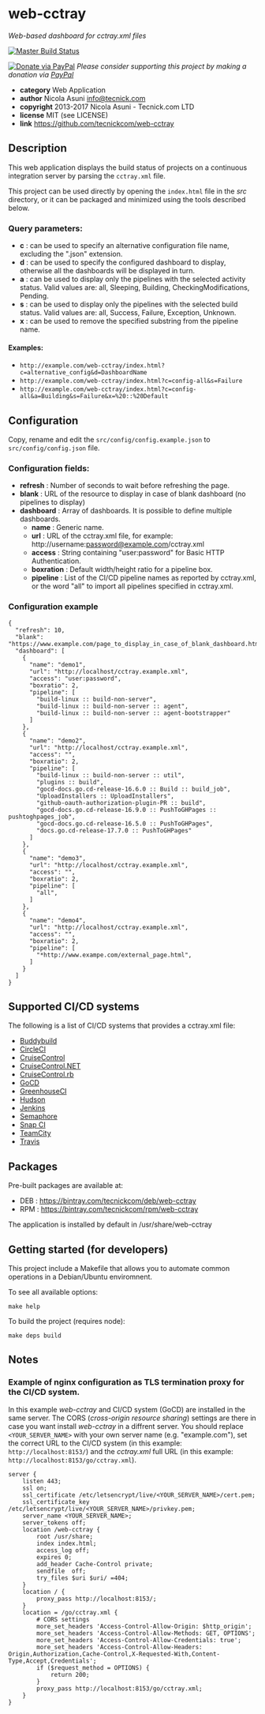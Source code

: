 # web-cctray

*Web-based dashboard for cctray.xml files*

[![Master Build Status](https://secure.travis-ci.org/tecnickcom/web-cctray.png?branch=master)](https://travis-ci.org/tecnickcom/web-cctray?branch=master)

[![Donate via PayPal](https://img.shields.io/badge/donate-paypal-87ceeb.svg)](https://www.paypal.com/cgi-bin/webscr?cmd=_donations&currency_code=GBP&business=paypal@tecnick.com&item_name=donation%20for%20web-cctray%20project)
*Please consider supporting this project by making a donation via [PayPal](https://www.paypal.com/cgi-bin/webscr?cmd=_donations&currency_code=GBP&business=paypal@tecnick.com&item_name=donation%20for%20web-cctray%20project)*

* **category**    Web Application
* **author**      Nicola Asuni <info@tecnick.com>
* **copyright**   2013-2017 Nicola Asuni - Tecnick.com LTD
* **license**     MIT (see LICENSE)
* **link**        https://github.com/tecnickcom/web-cctray

## Description

This web application displays the build status of projects on a continuous integration server by parsing the `cctray.xml` file.

This project can be used directly by opening the `index.html` file in the *src* directory, or it can be packaged and minimized using the tools described below.

### Query parameters:

* **c** : can be used to specify an alternative configuration file name, excluding the ".json" extension.
* **d** : can be used to specify the configured dashboard to display, otherwise all the dashboards will be displayed in turn.
* **a** : can be used to display only the pipelines with the selected activity status. Valid values are: all, Sleeping, Building, CheckingModifications, Pending.
* **s** : can be used to display only the pipelines with the selected build status. Valid values are: all, Success, Failure, Exception, Unknown.
* **x** : can be used to remove the specified substring from the pipeline name.

#### Examples:

* `http://example.com/web-cctray/index.html?c=alternative_config&d=DashboardName`
* `http://example.com/web-cctray/index.html?c=config-all&s=Failure`
* `http://example.com/web-cctray/index.html?c=config-all&a=Building&s=Failure&x=%20::%20Default`


## Configuration

Copy, rename and edit the `src/config/config.example.json` to `src/config/config.json` file.

### Configuration fields:

* **refresh**   : Number of seconds to wait before refreshing the page.
* **blank**     : URL of the resource to display in case of blank dashboard (no pipelines to display)
* **dashboard** : Array of dashboards. It is possible to define multiple dashboards.
    * **name**      : Generic name.
    * **url**       : URL of the cctray.xml file, for example: http://username:password@example.com/cctray.xml
    * **access**    : String containing "user:password" for Basic HTTP Authentication.
    * **boxration** : Default width/height ratio for a pipeline box.
    * **pipeline**  : List of the CI/CD pipeline names as reported by cctray.xml, or the word "all" to import all pipelines specified in cctray.xml.

### Configuration example

```
{
  "refresh": 10,
  "blank": "https://www.example.com/page_to_display_in_case_of_blank_dashboard.html"
  "dashboard": [
    {
      "name": "demo1",
      "url": "http://localhost/cctray.example.xml",
      "access": "user:password",
      "boxratio": 2,
      "pipeline": [
        "build-linux :: build-non-server",
        "build-linux :: build-non-server :: agent",
        "build-linux :: build-non-server :: agent-bootstrapper"
      ]
    },
    {
      "name": "demo2",
      "url": "http://localhost/cctray.example.xml",
      "access": "",
      "boxratio": 2,
      "pipeline": [
        "build-linux :: build-non-server :: util",
        "plugins :: build",
        "gocd-docs.go.cd-release-16.6.0 :: Build :: build_job",
        "UploadInstallers :: UploadInstallers",
        "github-oauth-authorization-plugin-PR :: build",
        "gocd-docs.go.cd-release-16.9.0 :: PushToGHPages :: pushtoghpages_job",
        "gocd-docs.go.cd-release-16.5.0 :: PushToGHPages",
        "docs.go.cd-release-17.7.0 :: PushToGHPages"
      ]
    },
    {
      "name": "demo3",
      "url": "http://localhost/cctray.example.xml",
      "access": "",
      "boxratio": 2,
      "pipeline": [
        "all",
      ]
    },
    {
      "name": "demo4",
      "url": "http://localhost/cctray.example.xml",
      "access": "",
      "boxratio": 2,
      "pipeline": [
        "*http://www.exampe.com/external_page.html",
      ]
    }
  ]
}
```

## Supported CI/CD systems

The following is a list of CI/CD systems that provides a cctray.xml file:

* [Buddybuild](https://www.buddybuild.com)
* [CircleCI](https://circleci.com)
* [CruiseControl](http://cruisecontrol.sourceforge.net)
* [CruiseControl.NET](http://www.cruisecontrolnet.org)
* [CruiseControl.rb](http://cruisecontrolrb.thoughtworks.com)
* [GoCD](http://www.go.cd)
* [GreenhouseCI](http://greenhouseci.com)
* [Hudson](http://hudson-ci.org)
* [Jenkins](http://jenkins-ci.org)
* [Semaphore](https://semaphoreapp.com)
* [Snap CI](https://snap-ci.com)
* [TeamCity](https://www.jetbrains.com/teamcity)
* [Travis](https://travis-ci.org)


## Packages

Pre-built packages are available at:

* DEB : https://bintray.com/tecnickcom/deb/web-cctray
* RPM : https://bintray.com/tecnickcom/rpm/web-cctray

The application is installed by default in /usr/share/web-cctray


## Getting started (for developers)

This project include a Makefile that allows you to automate common operations in a Debian/Ubuntu enviromnent.

To see all available options:
```
make help
```
To build the project (requires node):
```
make deps build
```

## Notes

### Example of nginx configuration as TLS termination proxy for the CI/CD system.

In this example *web-cctray* and CI/CD system (GoCD) are installed in the same server.
The CORS (*cross-origin resource sharing*) settings are there in case you want install *web-cctray* in a diffrent server.
You should replace ```<YOUR_SERVER_NAME>``` with your own server name (e.g. "example.com"), set the correct URL to the CI/CD system
(in this example: ```http://localhost:8153/```) and the *cctray.xml* full URL (in this example: ```http://localhost:8153/go/cctray.xml```).

```
server {
	listen 443;
	ssl on;
	ssl_certificate /etc/letsencrypt/live/<YOUR_SERVER_NAME>/cert.pem;
	ssl_certificate_key /etc/letsencrypt/live/<YOUR_SERVER_NAME>/privkey.pem;
	server_name <YOUR_SERVER_NAME>;
	server_tokens off;
	location /web-cctray {
		root /usr/share;
		index index.html;
		access_log off;
		expires 0;
		add_header Cache-Control private;
		sendfile  off;
		try_files $uri $uri/ =404;
	}
	location / {
		proxy_pass http://localhost:8153/;
	}
	location = /go/cctray.xml {
		# CORS settings
		more_set_headers 'Access-Control-Allow-Origin: $http_origin';
		more_set_headers 'Access-Control-Allow-Methods: GET, OPTIONS';
		more_set_headers 'Access-Control-Allow-Credentials: true';
		more_set_headers 'Access-Control-Allow-Headers: Origin,Authorization,Cache-Control,X-Requested-With,Content-Type,Accept,Credentials';
		if ($request_method = OPTIONS) {
			return 200;
		}
		proxy_pass http://localhost:8153/go/cctray.xml;
	}
}
```
